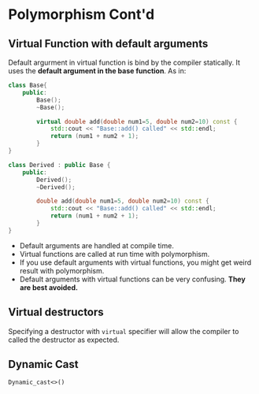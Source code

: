 # Polymorphism Cont'd

## Virtual Function with default arguments

Default argurment in virtual function is bind by the compiler statically. It uses the **default argument in the base function**. As in:

```c++
class Base{
    public:
        Base();
        ~Base();

        virtual double add(double num1=5, double num2=10) const {
            std::cout << "Base::add() called" << std::endl;
            return (num1 + num2 + 1);
        }
}

class Derived : public Base {
    public:
        Derived();
        ~Derived();

        double add(double num1=5, double num2=10) const {
            std::cout << "Base::add() called" << std::endl;
            return (num1 + num2 + 1);
        }
}
```

* Default arguments are handled at compile time.
* Virtual functions are called at run time with polymorphism.
* If you use default arguments with virtual functions, you might get weird result with polymorphism.
* Default arguments with virtual functions can be very confusing. **They are best avoided.**


## Virtual destructors

Specifying a destructor with `virtual` specifier will allow the compiler to called the destructor as expected.

## Dynamic Cast
`Dynamic_cast<>()`